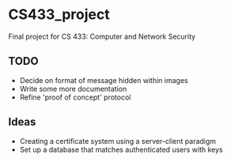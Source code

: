 # CS433_project

Final project for CS 433: Computer and Network Security


## TODO

- Decide on format of message hidden within images
- Write some more documentation
- Refine 'proof of concept' protocol

## Ideas

- Creating a certificate system using a server-client paradigm
- Set up a database that matches authenticated users with keys
